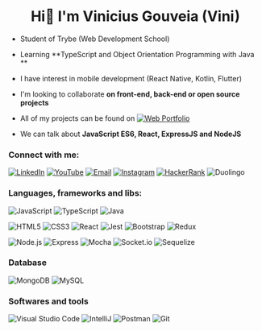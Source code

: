 <h1 align="center">Hi👋  I'm Vinicius Gouveia (Vini)</h1>

- Student of Trybe (Web Development School)

- Learning **TypeScript and Object Orientation Programming with Java **

- I have interest in mobile development (React Native, Kotlin, Flutter)

- I'm looking to collaborate **on front-end, back-end or open source projects**

- All of my projects can be found on [![Web Portfolio](https://img.shields.io/badge/vinigofr.github.io-7112B1?style=for-the-badge&logo=github&logoColor=white)](https://vinigofr.github.io/)

- We can talk about **JavaScript ES6, React, ExpressJS and NodeJS**

### Connect with me:
[![LinkedIn](https://img.shields.io/badge/LinkedIn-0077B5?style=for-the-badge&logo=linkedin&logoColor=white)](https://www.linkedin.com/in/vinigofr/) [![YouTube](https://img.shields.io/badge/youtube-red?style=for-the-badge&logo=youtube&logoColor=write)](https://www.youtube.com/c/viniciusgouveia) [![Email](https://img.shields.io/badge/outlook-blue?style=for-the-badge&logo=microsoft%20outlook&logoColor=)](mailto:freitas.viniciuspk@outlook.com.br) [![Instagram](https://img.shields.io/badge/vinigofr-E4405F?style=for-the-badge&logo=instagram&logoColor=white)](https://instagram.com/vinigofr) [![HackerRank](https://img.shields.io/badge/hackerrank-green?style=for-the-badge&logo=hackerrank&logoColor=black)](https://www.hackerrank.com/vinigofr) ![Duolingo](https://img.shields.io/badge/vinigofr-58CC02?style=for-the-badge&logo=duolingo&logoColor=white)

### Languages, frameworks and libs:

![JavaScript](https://img.shields.io/badge/javascript-F7DF1E?style=for-the-badge&logo=javascript&logoColor=black) ![TypeScript](https://img.shields.io/badge/typescript-blue?style=for-the-badge&logo=typescript&logoColor=white) ![Java](https://img.shields.io/badge/Java-007396?style=for-the-badge&logo=Java&logoColor=white)

![HTML5](https://img.shields.io/badge/html5-E34F26?style=for-the-badge&logo=html5&logoColor=white) ![CSS3](https://img.shields.io/badge/css-1572B6?style=for-the-badge&logo=css3&logoColor=white) ![React](https://img.shields.io/badge/react-61DAFB?style=for-the-badge&logo=react&logoColor=black) ![Jest](https://img.shields.io/badge/jest-C21325?style=for-the-badge&logo=jest&logoColor=) ![Bootstrap](https://img.shields.io/badge/bootstrap-7952B3?style=for-the-badge&logo=bootstrap&logoColor=white) ![Redux](https://img.shields.io/badge/redux-764ABC?style=for-the-badge&logo=redux&logoColor=white)

![Node.js](https://img.shields.io/badge/node.js-339933?style=for-the-badge&logo=node.js&logoColor=white) ![Express](https://img.shields.io/badge/express-000000?style=for-the-badge&logo=express&logoColor=white) ![Mocha](https://img.shields.io/badge/mocha-8D6748?style=for-the-badge&logo=mocha&logoColor=white) ![Socket.io](https://img.shields.io/badge/Socket.io-010101?style=for-the-badge&logo=Socket.io&logoColor=white)  ![Sequelize](https://img.shields.io/badge/Sequelize-52B0E7?style=for-the-badge&logo=sequelize&logoColor=white)

### Database
![MongoDB](https://img.shields.io/badge/mongodb-47A248?style=for-the-badge&logo=mongodb&logoColor=white) ![MySQL](https://img.shields.io/badge/mysql-4479A1?style=for-the-badge&logo=mysql&logoColor=white)

### Softwares and tools
![Visual Studio Code](https://img.shields.io/badge/Visual%20Studio%20Code-007ACC?style=for-the-badge&logo=visual%20studio%20code&logoColor=white) ![IntelliJ](https://img.shields.io/badge/IntelliJ-black?style=for-the-badge&logo=IntelliJ%20IDEA&logoColor=white) ![Postman](https://img.shields.io/badge/postman-FF6C37?style=for-the-badge&logo=postman&logoColor=white) ![Git](https://img.shields.io/badge/git-F05032?style=for-the-badge&logo=git&logoColor=white)
